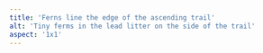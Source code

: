 ```yaml
---
title: 'Ferns line the edge of the ascending trail'
alt: 'Tiny ferms in the lead litter on the side of the trail'
aspect: '1x1'
---
```


